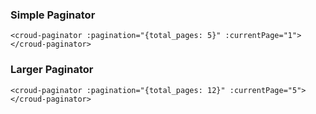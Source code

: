 ### Simple Paginator
    <croud-paginator :pagination="{total_pages: 5}" :currentPage="1"></croud-paginator>

### Larger Paginator
    <croud-paginator :pagination="{total_pages: 12}" :currentPage="5"></croud-paginator>
